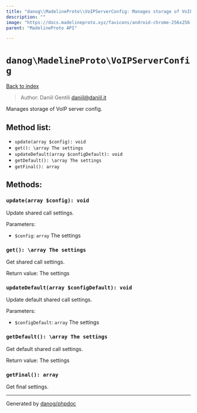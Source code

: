 ```yaml
---
title: "danog\\MadelineProto\\VoIPServerConfig: Manages storage of VoIP server config."
description: ""
image: "https://docs.madelineproto.xyz/favicons/android-chrome-256x256.png"
parent: "MadelineProto API"

---
```

# `danog\MadelineProto\VoIPServerConfig`
[Back to index](../../index.md)

> Author: Daniil Gentili <daniil@daniil.it>  
  

Manages storage of VoIP server config.  




## Method list:
* `update(array $config): void`
* `get(): \array The settings`
* `updateDefault(array $configDefault): void`
* `getDefault(): \array The settings`
* `getFinal(): array`

## Methods:
### `update(array $config): void`

Update shared call settings.


Parameters:
* `$config`: `array` The settings  



### `get(): \array The settings`

Get shared call settings.


Return value: The settings


### `updateDefault(array $configDefault): void`

Update default shared call settings.


Parameters:
* `$configDefault`: `array` The settings  



### `getDefault(): \array The settings`

Get default shared call settings.


Return value: The settings


### `getFinal(): array`

Get final settings.



---
Generated by [danog/phpdoc](https://phpdoc.daniil.it)
